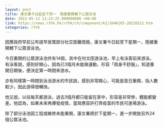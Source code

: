 ```yaml
---
layout: post
title: 康文署今日起至下周一　陸續重開轄下公眾泳池
date: 2022-05-12 11:23:25.000000000 +08:00
link: https://news.rthk.hk/rthk/ch/component/k2/1648165-20220512.htm
categories: rthk
---
```


因應政府早前公布提早放寬部分社交距離措施，康文署今日起至下星期一，陸續重開轄下公眾游泳池。

今日重開的公眾游泳池共有14個，其中在何文田游泳池，早上有泳客前來游泳。有泳客說，感到好開心，因為已3個月未能做運動，形容「周身不舒服」，知道重開日期後，便決定第一時間來游水。

亦有同樣第一時間到泳池游水的市民說，感到非常開心，可能是首日重開，指人數較少，因此游得很暢快。

他又說，以往每天都游泳，過去3個月都只能留在家中，形容是非常慘，體能都變差。他認為，如果未來再爆發疫情，當局應容許打齊疫苗的市民可進場游泳。

除了部分泳池因工程或維修未能重開，康文署將於下星期一，進一步開放另外24個公眾泳池。
